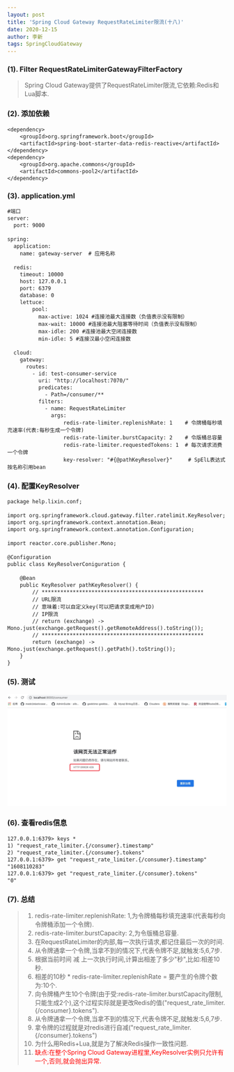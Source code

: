 ```yaml
---
layout: post
title: 'Spring Cloud Gateway RequestRateLimiter限流(十八)'
date: 2020-12-15
author: 李新
tags: SpringCloudGateway
---
```


### (1). Filter RequestRateLimiterGatewayFilterFactory
> Spring Cloud Gateway提供了RequestRateLimiter限流,它依赖:Redis和Lua脚本.

### (2). 添加依赖
```
<dependency>
	<groupId>org.springframework.boot</groupId>
	<artifactId>spring-boot-starter-data-redis-reactive</artifactId>
</dependency>
<dependency>
	<groupId>org.apache.commons</groupId>
	<artifactId>commons-pool2</artifactId>
</dependency>
```
### (3). application.yml
```
#端口
server:
  port: 9000

spring:
  application:
    name: gateway-server  # 应用名称
  
  redis:
    timeout: 10000
    host: 127.0.0.1
    port: 6379 
    database: 0
    lettuce:
        pool:
          max-active: 1024 #连接池最大连接数（负值表示没有限制）
          max-wait: 10000 #连接池最大阻塞等待时间（负值表示没有限制）
          max-idle: 200 #连接池最大空闭连接数
          min-idle: 5 #连接汉最小空闲连接数
  
  cloud:
    gateway:
      routes:
        - id: test-consumer-service
          uri: "http://localhost:7070/"
          predicates: 
            - Path=/consumer/**
          filters:
            - name: RequestRateLimiter
              args:
                  redis-rate-limiter.replenishRate: 1    # 令牌桶每秒填充速率(代表:每秒生成一个令牌)
                  redis-rate-limiter.burstCapacity: 2    # 令版桶总容量
                  redis-rate-limiter.requestedTokens: 1  # 每次请求消费一个令牌
                  key-resolver: "#{@pathKeyResolver}"     # SpElL表达式按名称引用bean 
```
### (4). 配置KeyResolver
```
package help.lixin.conf;

import org.springframework.cloud.gateway.filter.ratelimit.KeyResolver;
import org.springframework.context.annotation.Bean;
import org.springframework.context.annotation.Configuration;

import reactor.core.publisher.Mono;

@Configuration
public class KeyResolverConiguration {

	@Bean
	public KeyResolver pathKeyResolver() {
		// ****************************************************
		// URL限流
		// 意味着:可以自定义key(可以把请求变成用户ID)
		// IP限流
		// return (exchange) -> Mono.just(exchange.getRequest().getRemoteAddress().toString());
		// ****************************************************
		return (exchange) -> Mono.just(exchange.getRequest().getPath().toString());
	}
}
```
### (5). 测试
!["限流快速测试"](/assets/spring-cloud-gateway/imgs/spring-cloud-gateway-rate-limiter.png)

### (6). 查看redis信息
```
127.0.0.1:6379> keys *
1) "request_rate_limiter.{/consumer}.timestamp"
2) "request_rate_limiter.{/consumer}.tokens"
127.0.0.1:6379> get "request_rate_limiter.{/consumer}.timestamp"
"1608110283"
127.0.0.1:6379> get "request_rate_limiter.{/consumer}.tokens"
"0"
```
### (7). 总结
> 1. redis-rate-limiter.replenishRate: 1,为令牌桶每秒填充速率(代表每秒向令牌桶添加一个令牌).    
> 2. redis-rate-limiter.burstCapacity: 2,为令版桶总容量.   
> 3. 在RequestRateLimiter的内部,每一次执行请求,都记住最后一次的时间.    
> 4. 从令牌通拿一个令牌,当拿不到的情况下,代表令牌不足,就触发:5,6,7步.    
> 5. 根据当前时间 减 上一次执行时间,计算出相差了多少"秒",比如:相差10秒.    
> 6. 相差的10秒 * redis-rate-limiter.replenishRate = 要产生的令牌个数为:10个.     
> 7. 向令牌桶产生10个令牌(由于受:redis-rate-limiter.burstCapacity限制,只能生成2个),这个过程实际就是更改Redis的值("request_rate_limiter.{/consumer}.tokens"). 
> 8. 从令牌通拿一个令牌,当拿不到的情况下,代表令牌不足,就触发:5,6,7步.    
> 9. 拿令牌的过程就是对redis进行自减("request_rate_limiter.{/consumer}.tokens")
> 10. 为什么用Redis+Lua,就是为了解决Redis操作一致性问题.   
> 11. <font color='red'>缺点:在整个Spring Cloud Gateway进程里,KeyResolver实例只允许有一个,否则,就会抛出异常.</font>